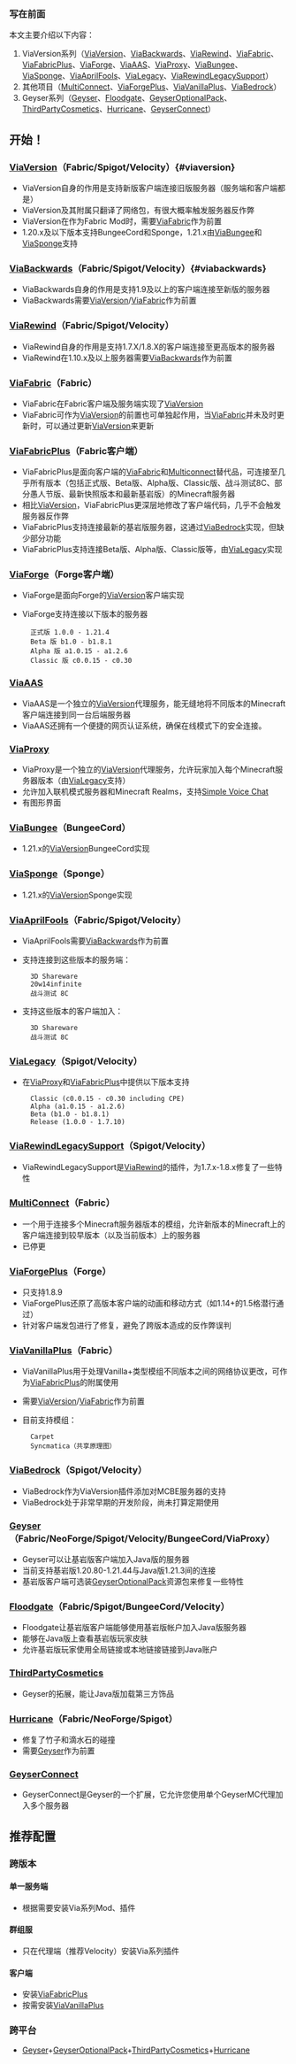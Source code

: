 ### 写在前面

本文主要介绍以下内容：

1. ViaVersion系列（[ViaVersion](#viaversion)、[ViaBackwards]()、[ViaRewind]()、[ViaFabric]()、[ViaFabricPlus]()、[ViaForge]()、[ViaAAS]()、[ViaProxy]()、[ViaBungee]()、[ViaSponge]()、[ViaAprilFools]()、[ViaLegacy]()、[ViaRewindLegacySupport]()）
2. 其他项目（[MultiConnect]()、[ViaForgePlus]()、[ViaVanillaPlus]()、[ViaBedrock]()）
3. Geyser系列（[Geyser]()、[Floodgate]()、[GeyserOptionalPack]()、[ThirdPartyCosmetics]()、[Hurricane]()、[GeyserConnect]()）

## 开始！

### [ViaVersion](https://www.mcmod.cn/class/5760.html)（Fabric/Spigot/Velocity）{#viaversion}

- ViaVersion自身的作用是支持新版客户端连接旧版服务器（服务端和客户端都是）
- ViaVersion及其附属只翻译了网络包，有很大概率触发服务器反作弊
- ViaVersion在作为Fabric Mod时，需要[ViaFabric]()作为前置
- 1.20.x及以下版本支持BungeeCord和Sponge，1.21.x由[ViaBungee]()和[ViaSponge]()支持

### [ViaBackwards](https://www.mcmod.cn/class/5762.html)（Fabric/Spigot/Velocity）{#viabackwards}

- ViaBackwards自身的作用是支持1.9及以上的客户端连接至新版的服务器
- ViaBackwards需要[ViaVersion](#viaversion)/[ViaFabric]()作为前置

### [ViaRewind](https://www.mcmod.cn/class/5761.html)（Fabric/Spigot/Velocity）

- ViaRewind自身的作用是支持1.7.X/1.8.X的客户端连接至更高版本的服务器
- ViaRewind在1.10.x及以上服务器需要[ViaBackwards]()作为前置

### [ViaFabric](https://www.mcmod.cn/class/3327.html)（Fabric）

- ViaFabric在Fabric客户端及服务端实现了[ViaVersion](#viaversion)
- ViaFabric可作为[ViaVersion](#viaversion)的前置也可单独起作用，当[ViaFabric]()并未及时更新时，可以通过更新[ViaVersion](#viaversion)来更新

### [ViaFabricPlus](https://www.mcmod.cn/class/9446.html)（Fabric客户端）

- ViaFabricPlus是面向客户端的[ViaFabric]()和[Multiconnect]()替代品，可连接至几乎所有版本（包括正式版、Beta版、Alpha版、Classic版、战斗测试8C、部分愚人节版、最新快照版本和最新基岩版）的Minecraft服务器
- 相比[ViaVersion](#viaversion)，ViaFabricPlus更深层地修改了客户端代码，几乎不会触发服务器反作弊
- ViaFabricPlus支持连接最新的基岩版服务器，这通过[ViaBedrock]()实现，但缺少部分功能
- ViaFabricPlus支持连接Beta版、Alpha版、Classic版等，由[ViaLegacy]()实现

### [ViaForge](https://www.mcmod.cn/class/5728.html)（Forge客户端）

- ViaForge是面向Forge的[ViaVersion](#viaversion)客户端实现
- ViaForge支持连接以下版本的服务器

        正式版 1.0.0 - 1.21.4
        Beta 版 b1.0 - b1.8.1
        Alpha 版 a1.0.15 - a1.2.6
        Classic 版 c0.0.15 - c0.30

### [ViaAAS](https://github.com/ViaVersion/VIAaaS)

- ViaAAS是一个独立的[ViaVersion](#viaversion)代理服务，能无缝地将不同版本的Minecraft客户端连接到同一台后端服务器
- ViaAAS还拥有一个便捷的网页认证系统，确保在线模式下的安全连接。

### [ViaProxy](https://github.com/ViaVersion/ViaProxy)

- ViaProxy是一个独立的[ViaVersion](#viaversion)代理服务，允许玩家加入每个Minecraft服务器版本（由[ViaLegacy]()支持）
- 允许加入联机模式服务器和Minecraft Realms，支持[Simple Voice Chat](https://www.mcmod.cn/class/3693.html)
- 有图形界面

### [ViaBungee](https://hangar.papermc.io/ViaVersion/ViaBungee)（BungeeCord）

- 1.21.x的[ViaVersion](#viaversion)BungeeCord实现

### [ViaSponge](https://modrinth.com/plugin/viasponge)（Sponge）

- 1.21.x的[ViaVersion](#viaversion)Sponge实现

### [ViaAprilFools](https://www.mcmod.cn/class/16366.html)（Fabric/Spigot/Velocity）

- ViaAprilFools需要[ViaBackwards]()作为前置
- 支持连接到这些版本的服务端：

        3D Shareware
        20w14infinite
        战斗测试 8C

- 支持这些版本的客户端加入：

        3D Shareware
        战斗测试 8C

### [ViaLegacy](https://github.com/ViaVersion/ViaLegacy)（Spigot/Velocity）

- 在[ViaProxy]()和[ViaFabricPlus]()中提供以下版本支持

        Classic (c0.0.15 - c0.30 including CPE)
        Alpha (a1.0.15 - a1.2.6)
        Beta (b1.0 - b1.8.1)
        Release (1.0.0 - 1.7.10)

### [ViaRewindLegacySupport](https://hangar.papermc.io/ViaVersion/ViaRewindLegacySupport)（Spigot/Velocity）

- ViaRewindLegacySupport是[ViaRewind]()的插件，为1.7.x-1.8.x修复了一些特性

### [MultiConnect](https://www.mcmod.cn/class/3293.html)（Fabric）

- 一个用于连接多个Minecraft服务器版本的模组，允许新版本的Minecraft上的客户端连接到较早版本（以及当前版本）上的服务器
- 已停更

### [ViaForgePlus](https://www.mcmod.cn/class/14638.html)（Forge）

- 只支持1.8.9
- ViaForgePlus还原了高版本客户端的动画和移动方式（如1.14+的1.5格潜行通过）
- 针对客户端发包进行了修复，避免了跨版本造成的反作弊误判

### [ViaVanillaPlus](https://www.mcmod.cn/class/12665.html)（Fabric）

- ViaVanillaPlus用于处理Vanilla+类型模组不同版本之间的网络协议更改，可作为[ViaFabricPlus]()的附属使用
- 需要[ViaVersion](#viaversion)/[ViaFabric]()作为前置
- 目前支持模组：

        Carpet
        Syncmatica（共享原理图）

### [ViaBedrock](https://github.com/RaphiMC/ViaBedrock)（Spigot/Velocity）

- ViaBedrock作为ViaVersion插件添加对MCBE服务器的支持
- ViaBedrock处于非常早期的开发阶段，尚未打算定期使用

### [Geyser](https://www.mcmod.cn/class/9757.html)（Fabric/NeoForge/Spigot/Velocity/BungeeCord/ViaProxy）

- Geyser可以让基岩版客户端加入Java版的服务器
- 当前支持基岩版1.20.80-1.21.44与Java版1.21.3间的连接
- 基岩版客户端可选装[GeyserOptionalPack](https://geysermc.org/download/?project=other-projects&geyseroptionalpack=expanded)资源包来修复一些特性

### [Floodgate](https://geysermc.org/download/?project=floodgate)（Fabric/Spigot/BungeeCord/Velocity）

- Floodgate让基岩版客户端能够使用基岩版帐户加入Java版服务器
- 能够在Java版上查看基岩版玩家皮肤
- 允许基岩版玩家使用全局链接或本地链接链接到Java账户

### [ThirdPartyCosmetics](https://geysermc.org/download/?project=other-projects&thirdpartycosmetics=expanded)

- Geyser的拓展，能让Java版加载第三方饰品

### [Hurricane](https://geysermc.org/download/?project=other-projects&hurricane=expanded)（Fabric/NeoForge/Spigot）

- 修复了竹子和滴水石的碰撞
- 需要[Geyser]()作为前置

### [GeyserConnect](https://geysermc.org/download?project=other-projects&geyserconnect=expanded)

- GeyserConnect是Geyser的一个扩展，它允许您使用单个GeyserMC代理加入多个服务器

## 推荐配置

### 跨版本

#### 单一服务端

- 根据需要安装Via系列Mod、插件

#### 群组服

- 只在代理端（推荐Velocity）安装Via系列插件

#### 客户端

- 安装[ViaFabricPlus]()
- 按需安装[ViaVanillaPlus]()

### 跨平台

- [Geyser]()+[GeyserOptionalPack]()+[ThirdPartyCosmetics]()+[Hurricane]()